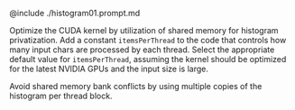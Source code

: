 @include ./histogram01.prompt.md

Optimize the CUDA kernel by utilization of shared memory for histogram privatization. Add a constant `itemsPerThread` to the code that controls how many input chars are processed by each thread. Select the appropriate default value for `itemsPerThread`, assuming the kernel should be optimized for the latest NVIDIA GPUs and the input size is large.

Avoid shared memory bank conflicts by using multiple copies of the histogram per thread block.

